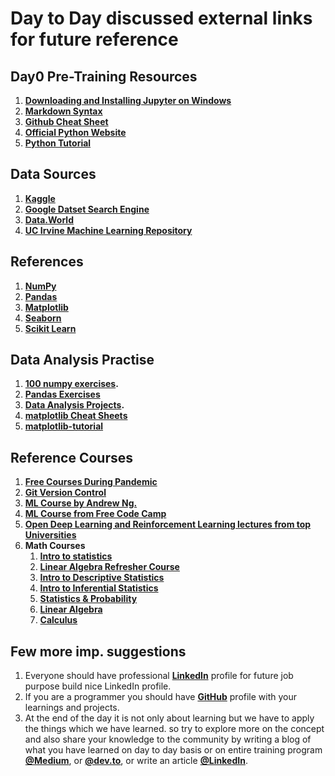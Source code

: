 # Day to Day discussed external links for future reference

## Day0 Pre-Training Resources

1. **[Downloading and Installing Jupyter on Windows](https://medium.com/@anilkumarteegala/getting-started-with-anaconda-and-jupyter-notebook-on-windows-68e68a2a3bbb)**
2. **[Markdown Syntax](https://www.markdownguide.org/cheat-sheet/)**
3. **[Github Cheat Sheet](https://github.github.com/training-kit/downloads/github-git-cheat-sheet.pdf)**
4. [**Official Python Website**](https://www.python.org/)
4. [**Python Tutorial**](https://www.programiz.com/python-programming)

## Data Sources
1. **[Kaggle](https://www.kaggle.com/datasets)**
2. **[Google Datset Search Engine](https://datasetsearch.research.google.com/)**
3. **[Data.World](https://data.world/)**
4. **[UC Irvine Machine Learning Repository](https://archive.ics.uci.edu/ml/index.php)**


## References

1. **[NumPy](http://numpy.org/)**
2. **[Pandas](http://pandas.pydata.org/)**
5. **[Matplotlib](http://matplotlib.org/)**
6. **[Seaborn](https://seaborn.pydata.org/)**
7. **[Scikit Learn](http://scikit-learn.org)**

## Data Analysis Practise

1. **[100 numpy exercises](https://github.com/rougier/numpy-100).**
2. **[Pandas Exercises](https://github.com/guipsamora/pandas_exercises)**
3. **[Data Analysis Projects](freecodecamp.org/learn/data-analysis-with-python/data-analysis-with-python-projects/).**
2. **[matplotlib Cheat Sheets](https://github.com/rougier/matplotlib-cheatsheet)**
3. **[matplotlib-tutorial](https://github.com/rougier/matplotlib-tutorial)**

## Reference Courses

1. **[Free Courses During Pandemic](https://medium.com/@anilkumarteegala/free-online-certificate-courses-you-can-start-during-covid-19-epidemic-8cbfdce1a49e)**
2. **[Git Version Control](https://openclassrooms.com/en/courses/5671626-manage-your-code-project-with-git-github)**
2. **[ML Course by Andrew Ng.](https://www.youtube.com/playlist?list=PLoROMvodv4rMiGQp3WXShtMGgzqpfVfbU)**
2. **[ML Course from Free Code Camp](https://www.freecodecamp.org/learn/)**
3. **[Open Deep Learning and Reinforcement Learning lectures from top Universities](https://github.com/Machine-Learning-Tokyo/AI_Curriculum)**
3. **Math Courses**
    1. **[Intro to statistics](https://in.udacity.com/portfolio-builder/intro-to-statistics--st101)**
    1. **[Linear Algebra Refresher Course](https://www.udacity.com/course/linear-algebra-refresher-course--ud953)**
    1. **[Intro to Descriptive Statistics](https://in.udacity.com/course/intro-to-descriptive-statistics--ud827)**
    1. **[Intro to Inferential Statistics](https://in.udacity.com/course/intro-to-inferential-statistics--ud201)**
    1. **[Statistics & Probability](https://www.khanacademy.org/math/statistics-probability)**
    1. **[Linear Algebra](https://www.khanacademy.org/math/linear-algebra)**
	  1. **[Calculus](https://www.youtube.com/playlist?list=PLZHQObOWTQDMsr9K-rj53DwVRMYO3t5Yr)**


## Few more imp. suggestions
1. Everyone should have professional [**LinkedIn**](https://www.linkedin.com/) profile for future job purpose build nice LinkedIn profile.
2. If you are a programmer you should have [**GitHub**](github.com) profile with your learnings and projects.
3. At the end of the day it is not only about learning but we have to apply the things which we have learned. so try to explore more on the concept and also share your knowledge to the community by writing a blog of what you have learned on day to day basis or on entire training program [**@Medium**](https://medium.com/), or [**@dev.to**](https://dev.to/new), or write an article [**@LinkedIn**](https://www.linkedin.com/post/new/).
